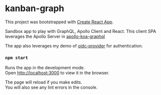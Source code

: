 # kanban-graph
This project was bootstrapped with [Create React App](https://github.com/facebook/create-react-app).

Sandbox app to play with GraphQL, Apollo Client and React.
This client SPA leverages the Apollo Server in [apollo-koa-graphql](https://github.com/dskyberg/apollo-koa-graphql)

The app also leverages my demo of [oidc-provider](https://github.com/dskyberg/oidc-server) for authentication.


### `npm start`

Runs the app in the development mode.<br />
Open [http://localhost:3000](http://localhost:3000) to view it in the browser.

The page will reload if you make edits.<br />
You will also see any lint errors in the console.

